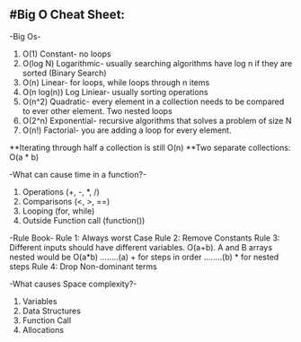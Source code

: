 ## #Big O Cheat Sheet:

-Big Os-

1. O(1) Constant- no loops
2. O(log N) Logarithmic- usually searching algorithms have log n if they are sorted (Binary Search)
3. O(n) Linear- for loops, while loops through n items
4. O(n log(n)) Log Liniear- usually sorting operations
5. O(n^2) Quadratic- every element in a collection needs to be compared to ever other element. Two nested loops
6. O(2^n) Exponential- recursive algorithms that solves a problem of size N
7. O(n!) Factorial- you are adding a loop for every element.

**Iterating through half a collection is still O(n)
**Two separate collections: O(a \* b)

-What can cause time in a function?-

1. Operations (+, -, \*, /)
2. Comparisons (<, >, ==)
3. Looping (for, while)
4. Outside Function call (function())

-Rule Book-
Rule 1: Always worst Case
Rule 2: Remove Constants
Rule 3: Different inputs should have different variables. O(a+b). A and B arrays nested would be O(a*b)
........(a) + for steps in order
........(b) * for nested steps
Rule 4: Drop Non-dominant terms

-What causes Space complexity?-

1. Variables
2. Data Structures
3. Function Call
4. Allocations
